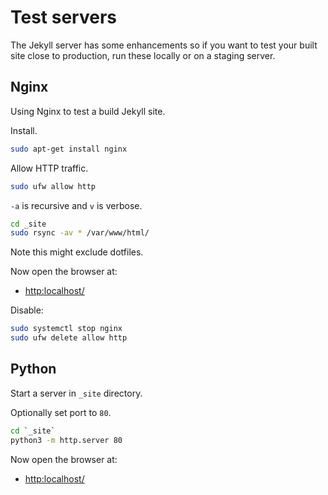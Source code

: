 # Test servers

The Jekyll server has some enhancements so if you want to test your built site close to production, run these locally or on a staging server.


## Nginx

Using Nginx to test a build Jekyll site.

Install.

```sh
sudo apt-get install nginx
```

Allow HTTP traffic.

```sh
sudo ufw allow http
```

`-a` is recursive and `v` is verbose.

```sh
cd _site
sudo rsync -av * /var/www/html/
```
Note this might exclude dotfiles.

Now open the browser at:

- [http:localhost/](http:localhost/)

Disable:

```sh
sudo systemctl stop nginx
sudo ufw delete allow http
```

## Python

Start a server in `_site` directory.

Optionally set port to `80`.

```sh
cd `_site`
python3 -m http.server 80
```

Now open the browser at:

- [http:localhost/](http:localhost/)

<!--stackedit_data:
eyJoaXN0b3J5IjpbLTE5NzEzMjYyNV19
-->